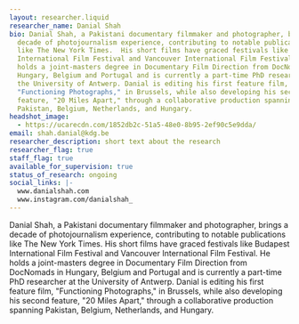 ```yaml
---
layout: researcher.liquid
researcher_name: Danial Shah
bio: Danial Shah, a Pakistani documentary filmmaker and photographer, brings a
  decade of photojournalism experience, contributing to notable publications
  like The New York Times.  His short films have graced festivals like Budapest
  International Film Festival and Vancouver International Film Festival. He
  holds a joint-masters degree in Documentary Film Direction from DocNomads in
  Hungary, Belgium and Portugal and is currently a part-time PhD researcher at
  the University of Antwerp. Danial is editing his first feature film,
  "Functioning Photographs," in Brussels, while also developing his second
  feature, "20 Miles Apart," through a collaborative production spanning
  Pakistan, Belgium, Netherlands, and Hungary.
headshot_image:
  - https://ucarecdn.com/1852db2c-51a5-48e0-8b95-2ef90c5e9dda/
email: shah.danial@kdg.be
researcher_description: short text about the research
researcher_flag: true
staff_flag: true
available_for_supervision: true
status_of_research: ongoing
social_links: |-
  www.danialshah.com
  www.instagram.com/danialshah_
---
```

Danial Shah, a Pakistani documentary filmmaker and photographer, brings a decade of photojournalism experience, contributing to notable publications like The New York Times. His short films have graced festivals like Budapest International Film Festival and Vancouver International Film Festival. He holds a joint-masters degree in Documentary Film Direction from DocNomads in Hungary, Belgium and Portugal and is currently a part-time PhD researcher at the University of Antwerp. Danial is editing his first feature film, "Functioning Photographs," in Brussels, while also developing his second feature, "20 Miles Apart," through a collaborative production spanning Pakistan, Belgium, Netherlands, and Hungary.
